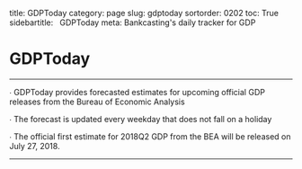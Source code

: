 ﻿title: GDPToday
category: page
slug: gdptoday
sortorder: 0202
toc: True
sidebartitle: &nbsp; GDPToday
meta: Bankcasting's daily tracker for GDP

<script src="http://ajax.googleapis.com/ajax/libs/jquery/2.1.4/jquery.min.js"></script>
<script src="js/jquery.csv.min.js"></script>
<script type="text/javascript" src="http://www.google.com/jsapi"></script>

<script type="text/javascript"> // load the visualisation API
  google.load('visualization', '1', { packages: ['corechart', 'controls'] });
</script>
<script type="text/javascript">
function drawVisualization() {
   $.get("data/gdp18q2.csv?q="+Math.random(), function(csvString) {
      var arrayData = $.csv.toArrays(csvString, {onParseValue: $.csv.hooks.castToScalar});
      var data = new google.visualization.arrayToDataTable(arrayData);
      var chartwidth = $('#chartparent').width();
      var gdp18q2 = new google.visualization.ChartWrapper({
         chartType: 'LineChart',
         containerId: 'gdp18q2',
         dataTable: data,
         options:{
            width: chartwidth, height: 450,
            chartArea: {'width': '80%','height': '70%'},
            title: 'Bankcasting 2018Q2 GDP Daily Estimate',
            legend: 'bottom',
            titleTextStyle : {color: 'black', fontSize: 20},
            vAxis: {viewWindow: {min: 2.5, max: 3.5}, format: '0.0', title: 'Annualized Growth Rate (%)'},
            series: {
               0: { color: '#529ecc' }
            }
         }
      });
      gdp18q2.draw();
   });
}
google.setOnLoadCallback(drawVisualization)
</script>

<script type="text/javascript">
function drawVisualization() {
   $.get("data/gdp18q1.csv?q="+Math.random(), function(csvString) {
      var arrayData = $.csv.toArrays(csvString, {onParseValue: $.csv.hooks.castToScalar});
      var data = new google.visualization.arrayToDataTable(arrayData);
      var chartwidth = $('#chartparent').width();
      var crt_ertdlyYY = new google.visualization.ChartWrapper({
         chartType: 'LineChart',
         containerId: 'crt_ertdlyYY',
         dataTable: data,
         options:{
            width: chartwidth, height: 450,
            chartArea: {'width': '80%','height': '70%'},
            title: 'Bankcasting 2018Q1 GDP Daily Estimate',
            legend: 'bottom',
            titleTextStyle : {color: 'black', fontSize: 20},
            vAxis: {viewWindow: {min: 2, max: 3}, format: '0.0', title: 'Annualized Growth Rate (%)'},
            series: {
               0: { color: '#529ecc' }
            }
         }
      });
      crt_ertdlyYY.draw();
   });
}
google.setOnLoadCallback(drawVisualization)
</script>

# GDPToday
---

&#8729; GDPToday provides forecasted estimates for upcoming official GDP releases from the Bureau of Economic Analysis

&#8729; The forecast is updated every weekday that does not fall on a holiday

&#8729; The official first estimate for 2018Q2 GDP from the BEA will be released on July 27, 2018. <!--The current annualized estimate for 2018Q1 GDP as of March 29, 2018 is +2.63%. The current three-year forecast for GDP is +7.61%. The current three-year severe forecast for GDP is -4.98%. -->

---

<div id="gdp18q2" style="margin-top:-10px"></div>
<br>
<div id="crt_ertdlyYY" style="margin-top:-10px"></div>
<br>